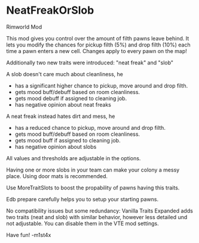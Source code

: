 # NeatFreakOrSlob
Rimworld Mod

This mod gives you control over the amount of filth pawns leave behind.
It lets you modify the chances for pickup filth (5%) and drop filth (10%) each time a pawn enters a new cell.
Changes apply to every pawn on the map!

Additionally two new traits were introduced: "neat freak" and "slob"

A slob doesn't care much about cleanliness, he
- has a significant higher chance to pickup, move around and drop filth.
- gets mood buff/debuff based on room cleanliness.
- gets mood debuff if assigned to cleaning job.
- has negative opinion about neat freaks

A neat freak instead hates dirt and mess, he
- has a reduced chance to pickup, move around and drop filth.
- gets mood buff/debuff based on room cleanliness.
- gets mood buff if assigned to cleaning job.
- has negative opinion about slobs

All values and thresholds are adjustable in the options.

Having one or more slobs in your team can make your colony a messy place.
Using door mats is recommended.

Use MoreTraitSlots to boost the propability of pawns having this traits.

Edb prepare carefully helps you to setup your starting pawns.

No compatibility issues but some redundancy:
Vanilla Traits Expanded adds two traits (neat and slob) with similar behavior, 
however less detailed und not adjustable. You can disable them in the VTE mod settings.

Have fun!
-m1st4x
